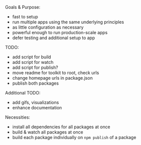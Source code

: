 
Goals & Purpose:
- fast to setup
- run multiple apps using the same underlying principles
- as little configuration as necessary
- powerful enough to run production-scale apps
- defer testing and additional setup to app

TODO:
- add script for build
- add script for watch
- add script for publish?
- move readme for toolkit to root, check urls
- change homepage urls in package.json
- publish both packages

Additional TODO:
- add gifs, visualizations
- enhance documentation

Necessities:
- install all dependencies for all packages at once
- build & watch all packages at once
- build each package individually on `npm publish` of a package
